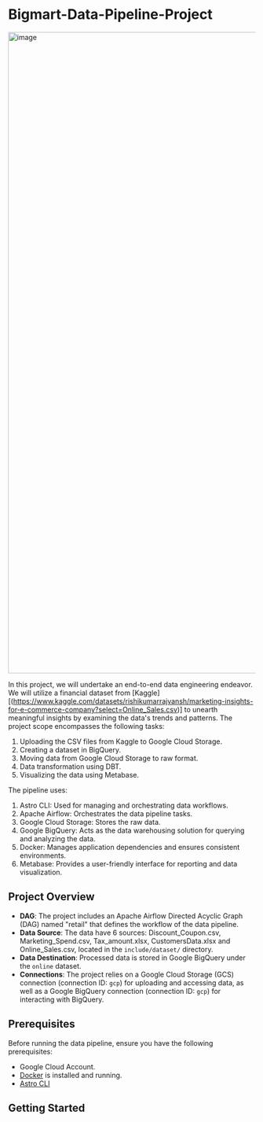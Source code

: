 # Bigmart-Data-Pipeline-Project
<img width="1305" alt="image" src="https://github.com/rizcazahra/E-commerce-Data-Pipeline-Project/assets/84758353/f59cb405-a862-4459-bf39-97e6fff8e953">

In this project, we will undertake an end-to-end data engineering endeavor. We will utilize a financial dataset from [Kaggle][(https://www.kaggle.com/datasets/rishikumarrajvansh/marketing-insights-for-e-commerce-company?select=Online_Sales.csv)] to unearth meaningful insights by examining the data's trends and patterns. The project scope encompasses the following tasks:
1. Uploading the CSV files from Kaggle to Google Cloud Storage.
2. Creating a dataset in BigQuery.
3. Moving data from Google Cloud Storage to raw format.
4. Data transformation using DBT.
5. Visualizing the data using Metabase.

The pipeline uses:
1. Astro CLI: Used for managing and orchestrating data workflows.
2. Apache Airflow: Orchestrates the data pipeline tasks.
3. Google Cloud Storage: Stores the raw data.
4. Google BigQuery: Acts as the data warehousing solution for querying and analyzing the data.
5. Docker: Manages application dependencies and ensures consistent environments.
6. Metabase: Provides a user-friendly interface for reporting and data visualization.


## Project Overview

- **DAG**: The project includes an Apache Airflow Directed Acyclic Graph (DAG) named "retail" that defines the workflow of the data pipeline.
- **Data Source**: The data have 6 sources: Discount_Coupon.csv, Marketing_Spend.csv, Tax_amount.xlsx, CustomersData.xlsx and Online_Sales.csv, located in the `include/dataset/` directory.
- **Data Destination**: Processed data is stored in Google BigQuery under the `online` dataset.
- **Connections**: The project relies on a Google Cloud Storage (GCS) connection (connection ID: `gcp`) for uploading and accessing data, as well as a Google BigQuery connection (connection ID: `gcp`) for interacting with BigQuery.

## Prerequisites

Before running the data pipeline, ensure you have the following prerequisites:

- Google Cloud Account.
- [Docker](https://www.docker.com/) is installed and running.
- [Astro CLI](https://docs.astronomer.io/astro/cli/overview)
   
## Getting Started

